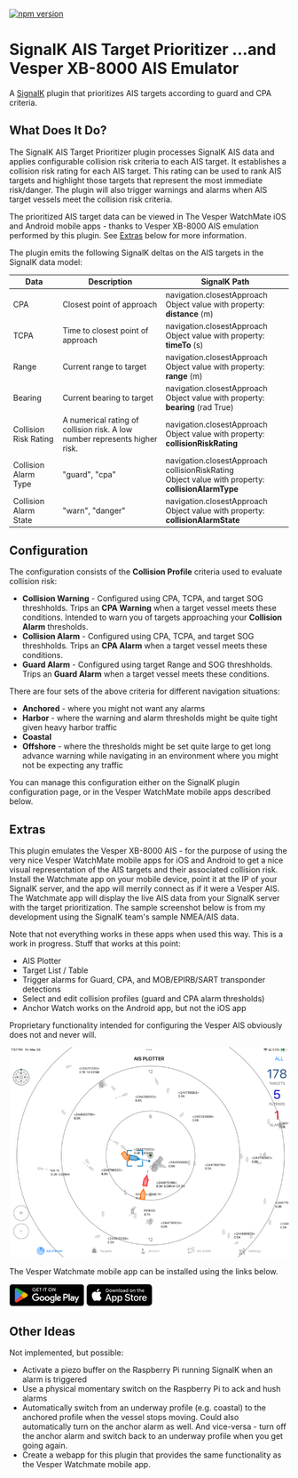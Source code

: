 [![npm version](https://img.shields.io/npm/v/signalk-ais-target-prioritizer.svg)](https://www.npmjs.com/package/signalk-ais-target-prioritizer)

# SignalK AIS Target Prioritizer ...and Vesper XB-8000 AIS Emulator

A [SignalK](https://signalk.org/) plugin that prioritizes AIS targets according to guard and CPA criteria.

## What Does It Do?

The SignalK AIS Target Prioritizer plugin processes SignalK AIS data and applies configurable collision risk criteria to each AIS target. It establishes a collision risk rating for each AIS target. This rating can be used to rank AIS targets and highlight those targets that represent the most immediate risk/danger. The plugin will also trigger warnings and alarms when AIS target vessels meet the collision risk criteria.

The prioritized AIS target data can be viewed in The Vesper WatchMate iOS and Android mobile apps - thanks to Vesper XB-8000 AIS emulation performed by this plugin. See [Extras](#extras) below for more information.

The plugin emits the following SignalK deltas on the AIS targets in the SignalK data model:

| Data | Description | SignalK Path |
| --- | --- | --- |
| CPA | Closest point of approach | navigation.closestApproach<br/>Object value with property: **distance** (m)
| TCPA | Time to closest point of approach | navigation.closestApproach<br/> Object value with property: **timeTo** (s)
| Range | Current range to target | navigation.closestApproach<br/>Object value with property: **range** (m)
| Bearing | Current bearing to target | navigation.closestApproach<br/>Object value with property: **bearing** (rad True)
| Collision Risk Rating | A numerical rating of collision risk. A low number represents higher risk. | navigation.closestApproach<br/> Object value with property: **collisionRiskRating**
| Collision Alarm Type | "guard", "cpa" | navigation.closestApproach<br>collisionRiskRating<br/>Object value with property: **collisionAlarmType**
| Collision Alarm State | "warn", "danger" | navigation.closestApproach<br/>Object value with property: **collisionAlarmState**

## Configuration

The configuration consists of the **Collision Profile** criteria used to evaluate collision risk:

* **Collision Warning** - Configured using CPA, TCPA, and target SOG threshholds. Trips an **CPA Warning** when a target vessel meets these conditions. Intended to warn you of targets approaching your **Collision Alarm** thresholds. 
* **Collision Alarm** - Configured using CPA, TCPA, and target SOG threshholds. Trips an **CPA Alarm** when a target vessel meets these conditions.
* **Guard Alarm** - Configured using target Range and SOG threshholds. Trips an **Guard Alarm** when a target vessel meets these conditions.

There are four sets of the above criteria for different navigation situations:

* **Anchored** - where you might not want any alarms
* **Harbor** - where the warning and alarm thresholds might be quite tight given heavy harbor traffic
* **Coastal**
* **Offshore** - where the thresholds might be set quite large to get long advance warning while navigating in an environment where you might not be expecting any traffic

You can manage this configuration either on the SignalK plugin configuration page, or in the Vesper WatchMate mobile apps described below.

## Extras

This plugin emulates the Vesper XB-8000 AIS - for the purpose of using the very nice Vesper WatchMate mobile apps for iOS and Android to get a nice visual representation of the AIS targets and their associated collision risk. Install the Watchmate app on your mobile device, point it at the IP of your SignalK server, and the app will merrily connect as if it were a Vesper AIS. The Watchmate app will display the live AIS data from your SignalK server with the target prioritization. The sample screenshot below is from my development using the SignalK team's sample NMEA/AIS data.

Note that not everything works in these apps when used this way. This is a work in progress. Stuff that works at this point:

* AIS Plotter
* Target List / Table
* Trigger alarms for Guard, CPA, and MOB/EPIRB/SART transponder detections
* Select and edit collision profiles (guard and CPA alarm thresholds)
* Anchor Watch works on the Android app, but not the iOS app

Proprietary functionality intended for configuring the Vesper AIS obviously does not and never will.

![](resources/watchmate-800.png)

The Vesper Watchmate mobile app can be installed using the links below.

[![](/resources/google-play-store-40.png)](https://play.google.com/store/apps/details?id=com.bhs.watchmate&hl=en_NZ) [![](/resources/apple-app-store-40.png)](https://apps.apple.com/us/app/watchmate/id557485481)

## Other Ideas

Not implemented, but possible:

* Activate a piezo buffer on the Raspberry Pi running SignalK when an alarm is triggered
* Use a physical momentary switch on the Raspberry Pi to ack and hush alarms
* Automatically switch from an underway profile (e.g. coastal) to the anchored profile when the vessel stops moving. Could also automatically turn on the anchor alarm as well. And vice-versa - turn off the anchor alarm and switch back to an underway profile when you get going again. 
* Create a webapp for this plugin that provides the same functionality as the Vesper Watchmate mobile app.

